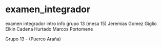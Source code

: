 
# examen_integrador
examen integrador intro info grupo 13 (mesa 15) 
Jeremias Gomez Giglio
Elkin Cadena Hurtado
Marcos Portomene

Grupo 13 - (Puerco Araña)
